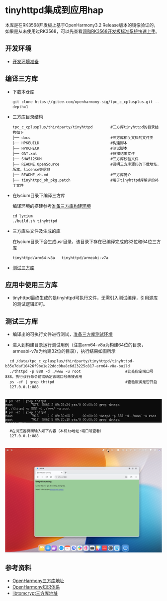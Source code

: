 # tinyhttpd集成到应用hap

本库是在RK3568开发板上基于OpenHarmony3.2 Release版本的镜像验证的，如果是从未使用过RK3568，可以先查看[润和RK3568开发板标准系统快速上手](https://gitee.com/openharmony-sig/knowledge_demo_temp/tree/master/docs/rk3568_helloworld)。

## 开发环境

- [开发环境准备](../../../docs/hap_integrate_environment.md)

## 编译三方库

*   下载本仓库

    ```shell
    git clone https://gitee.com/openharmony-sig/tpc_c_cplusplus.git --depth=1
    ```

*   三方库目录结构

    ```shell
    tpc_c_cplusplus/thirdparty/tinyhttpd        #三方库tinyhttpd的目录结构如下
    ├── docs                                    #三方库相关文档的文件夹
    ├── HPKBUILD                                #构建脚本
    ├── HPKCHECK                                #测试脚本
    ├── OAT.xml                                 #扫描结果文件
    ├── SHA512SUM                               #三方库校验文件
    ├── README.OpenSource                       #说明三方库源码的下载地址，版本，license等信息
    ├── README_zh.md                            #三方库简介
    ├── tinyhttpd_oh_pkg.patch                  #用于tinyhttpd库编译的补丁文件
    ```

*   在lycium目录下编译三方库

    编译环境的搭建参考[准备三方库构建环境](../../../lycium/README.md#1编译环境准备)

    ```shell
    cd lycium
    ./build.sh tinyhttpd
    ```

*   三方库头文件及生成的库

    在lycium目录下会生成usr目录，该目录下存在已编译完成的32位和64位三方库

    ```shell
    tinyhttpd/arm64-v8a   tinyhttpd/armeabi-v7a
    ```

*   [测试三方库](#测试三方库)

## 应用中使用三方库

- tinyhttpd最终生成的是tinyhttpd可执行文件，无需引入测试编译，引用源库的测试逻辑即可。

## 测试三方库

- 编译出的可执行文件进行测试，[准备三方库测试环境](../../../lycium/README.md#3ci环境准备)

- 进入到构建目录运行测试用例（注意arm64-v8a为构建64位的目录，armeabi-v7a为构建32位的目录），执行结果如图所示
```shell
  cd /data/tpc_c_cplusplus/thirdparty/tinyhttpd/tinyhttpd-b35e7daf10426f9be1e22ddc0ba8c6d23225c817-arm64-v8a-build
  ./thttpd -p 888 -d ./www -u root                    #此处指定端口号888，执行该行命令前需确定该端口号未被占用
  ps -ef | grep thttpd                                #查验服务是否开启
  127.0.0.1:888
```
&nbsp;![tinyhttpd_test](pic/tinyhttpd_test_1.png)
```shell
  #在浏览器页面输入如下内容（本机ip地址:端口号查看）
  127.0.0.1:888
```
&nbsp;![tinyhttpd_test](pic/tinyhttpd_test_2.png)

## 参考资料

*   [OpenHarmony三方库地址](https://gitee.com/openharmony-tpc)
*   [OpenHarmony知识体系](https://gitee.com/openharmony-sig/knowledge)
*   [libtomcrypt三方库地址](https://github.com/larryhe/tinyhttpd)

